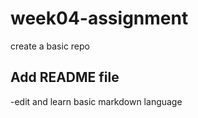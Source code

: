# week04-assignment
create a basic repo

## Add README file
-edit and learn basic markdown language

